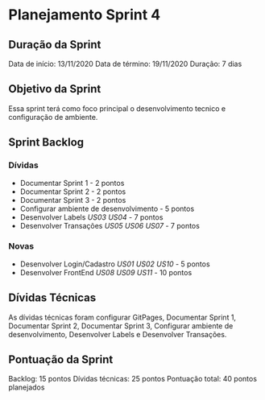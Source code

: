 # Planejamento Sprint 4
## Duração da Sprint
Data de início: 13/11/2020
Data de término: 19/11/2020
Duração: 7 dias

## Objetivo da Sprint
Essa sprint terá como foco principal o desenvolvimento tecnico e configuração de ambiente.

## Sprint Backlog

### Dívidas
- Documentar Sprint 1 - 2 pontos
- Documentar Sprint 2 - 2 pontos
- Documentar Sprint 3 - 2 pontos
- Configurar ambiente de desenvolvimento - 5 pontos
- Desenvolver Labels _US03_ _US04_ - 7 pontos
- Desenvolver Transações _US05_ _US06_ _US07_ - 7 pontos

### Novas
- Desenvolver Login/Cadastro _US01_ _US02_ _US10_ - 5 pontos
- Desenvolver FrontEnd _US08_ _US09_ _US11_ - 10 pontos

## Dívidas Técnicas
As dívidas técnicas foram configurar GitPages, Documentar Sprint 1, Documentar Sprint 2, Documentar Sprint 3, Configurar ambiente de desenvolvimento, Desenvolver Labels e Desenvolver Transações.

## Pontuação da Sprint
Backlog: 15 pontos
Dívidas técnicas: 25 pontos
Pontuação total: 40 pontos planejados